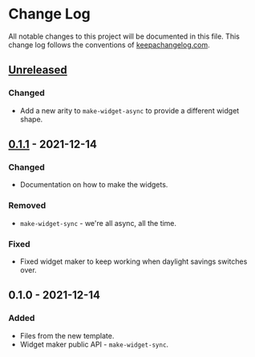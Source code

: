# Change Log
All notable changes to this project will be documented in this file. This change log follows the conventions of [keepachangelog.com](http://keepachangelog.com/).

## [Unreleased]
### Changed
- Add a new arity to `make-widget-async` to provide a different widget shape.

## [0.1.1] - 2021-12-14
### Changed
- Documentation on how to make the widgets.

### Removed
- `make-widget-sync` - we're all async, all the time.

### Fixed
- Fixed widget maker to keep working when daylight savings switches over.

## 0.1.0 - 2021-12-14
### Added
- Files from the new template.
- Widget maker public API - `make-widget-sync`.

[Unreleased]: https://github.com/your-name/hello-web-1/compare/0.1.1...HEAD
[0.1.1]: https://github.com/your-name/hello-web-1/compare/0.1.0...0.1.1
